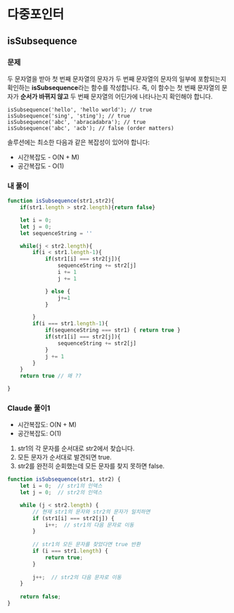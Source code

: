 # 다중포인터
## isSubsequence

### 문제
두 문자열을 받아 첫 번째 문자열의 문자가 두 번째 문자열의 문자의 일부에 포함되는지 확인하는 **isSubsequence**라는 함수를 작성합니다. 즉, 이 함수는 첫 번째 문자열의 문자가 **순서가 바뀌지 않고** 두 번째 문자열의 어딘가에 나타나는지 확인해야 합니다.
```
isSubsequence('hello', 'hello world'); // true
isSubsequence('sing', 'sting'); // true
isSubsequence('abc', 'abracadabra'); // true
isSubsequence('abc', 'acb'); // false (order matters)
```
솔루션에는 최소한 다음과 같은 복잡성이 있어야 합니다:
- 시간복잡도 - O(N + M)
- 공간복잡도 - O(1)

### 내 풀이
```javascript
function isSubsequence(str1,str2){
    if(str1.length > str2.length){return false}

    let i = 0;
    let j = 0;
    let sequenceString = ''

    while(j < str2.length){
        if(i < str1.length-1){
            if(str1[i] === str2[j]){
                sequenceString += str2[j]
                i += 1
                j += 1

            } else {
                j+=1
            }

        }
        if(i === str1.length-1){
            if(sequenceString === str1) { return true }
            if(str1[i] === str2[j]){
                sequenceString += str2[j]
            }
            j += 1
        }
    }
    return true // 왜 ??

}
```

### Claude 풀이1
- 시간복잡도: O(N + M)
- 공간복잡도: O(1)

1. str1의 각 문자를 순서대로 str2에서 찾습니다. 
2. 모든 문자가 순서대로 발견되면 true. 
3. str2를 완전히 순회했는데 모든 문자를 찾지 못하면 false.

```javascript
function isSubsequence(str1, str2) {
    let i = 0;  // str1의 인덱스
    let j = 0;  // str2의 인덱스

    while (j < str2.length) {
        // 현재 str1의 문자와 str2의 문자가 일치하면
        if (str1[i] === str2[j]) {
            i++;  // str1의 다음 문자로 이동
        }
        
        // str1의 모든 문자를 찾았다면 true 반환
        if (i === str1.length) {
            return true;
        }
        
        j++;  // str2의 다음 문자로 이동
    }
    
    return false;
}

```
